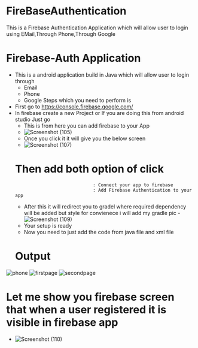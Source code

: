 # FireBaseAuthentication
This is a  Firebase Authentication Application which will allow user to login using EMail,Through Phone,Through Google
# Firebase-Auth Application
 - This is a android application build in Java which will allow user to login through
   - Email
   - Phone
   - Google
Steps which you need to perform is
- First go to https://console.firebase.google.com/
- In firebase create a new Project or If you are doing this from android studio Just go
  - This is from here you can add firebase to your App
   - ![Screenshot (105)](https://user-images.githubusercontent.com/42214175/74098864-0f4fc700-4b43-11ea-8128-f8604e37d69d.png)
   - Once you click it it will give you the below screen
   - ![Screenshot (107)](https://user-images.githubusercontent.com/42214175/74098897-6a81b980-4b43-11ea-80a2-bb7124b8784c.png)
   # Then add both option of click 
                                   : Connect your app to firebase
                                   : Add Firebase Authentication to your app
    - After this it will redirect you to gradel where required dependency will be added but style for convienece i will add my gradle pic
     -![Screenshot (109)](https://user-images.githubusercontent.com/42214175/74098968-32c74180-4b44-11ea-94da-dd5673926616.png)
     - Your setup is ready
     - Now you need to just add the code from java file and xml file
     # Output
 ![phone](https://user-images.githubusercontent.com/42214175/74102485-ca8b5680-4b69-11ea-96d5-982b0e2c12ac.png)
 ![firstpage](https://user-images.githubusercontent.com/42214175/74102544-49808f00-4b6a-11ea-8109-ce4c873b0659.jpg)
 ![secondpage](https://user-images.githubusercontent.com/42214175/74102558-8ba9d080-4b6a-11ea-95fb-bb315acbd258.jpg)

# Let me show you firebase screen that when a user registered it is visible in firebase app
- ![Screenshot (110)](https://user-images.githubusercontent.com/42214175/74099062-97cf6700-4b45-11ea-98e0-6b2e91fd98b7.png)

